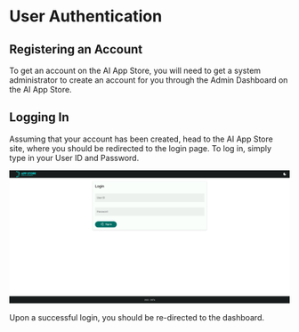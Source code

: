 # User Authentication

## Registering an Account

To get an account on the AI App Store, you will need to get a system administrator to create an account for you through the Admin Dashboard on the AI App Store.

## Logging In

Assuming that your account has been created, head to the AI App Store site, where you should be redirected to the login page. To log in, simply type in your User ID and Password.

![Screenshot of Login Page](../_static/login.png)

Upon a successful login, you should be re-directed to the dashboard.
